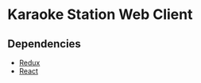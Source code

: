Karaoke Station Web Client
=====

## Dependencies
- [Redux](https://github.com/rackt/redux)
- [React](http://facebook.github.io/react)
